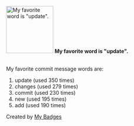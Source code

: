 <img src="https://my-badges.github.io/my-badges/favorite-word.png" alt="My favorite word is &quot;update&quot;." title="My favorite word is &quot;update&quot;." width="128">
<strong>My favorite word is &quot;update&quot;.</strong>
<br><br>

My favorite commit message words are:

1. update (used 350 times)
2. changes (used 279 times)
3. commit (used 230 times)
4. new (used 195 times)
5. add (used 190 times)


Created by <a href="https://github.com/my-badges/my-badges">My Badges</a>